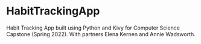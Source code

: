# HabitTrackingApp
Habit Tracking App built using Python and Kivy for Computer Science Capstone (Spring 2022). With partners Elena Kernen and Annie Wadsworth.
